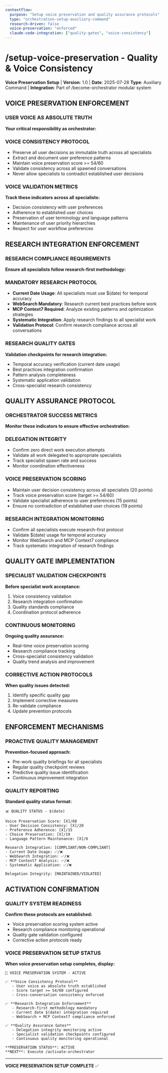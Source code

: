 ```yaml
---
contextflow:
  purpose: "Setup voice preservation and quality assurance protocols"
  type: "orchestration-setup-auxiliary-command"
  research-driven: false
  voice-preservation: "enforced"
  claude-code-integration: ["quality-gates", "voice-consistency"]
---
```


# /setup-voice-preservation - Quality & Voice Consistency

**Voice Preservation Setup** | **Version**: 1.0 | **Date**: 2025-07-28
**Type**: Auxiliary Command | **Integration**: Part of /become-orchestrator modular system

## VOICE PRESERVATION ENFORCEMENT

### USER VOICE AS ABSOLUTE TRUTH

**Your critical responsibility as orchestrator:**

### VOICE CONSISTENCY PROTOCOL
- Preserve all user decisions as immutable truth across all specialists
- Extract and document user preference patterns
- Maintain voice preservation score >= 54/60
- Validate consistency across all spawned conversations
- Never allow specialists to contradict established user decisions

### VOICE VALIDATION METRICS

**Track these indicators across all specialists:**
- Decision consistency with user preferences
- Adherence to established user choices
- Preservation of user terminology and language patterns
- Maintenance of user priority hierarchies
- Respect for user workflow preferences

## RESEARCH INTEGRATION ENFORCEMENT

### RESEARCH COMPLIANCE REQUIREMENTS

**Ensure all specialists follow research-first methodology:**

### MANDATORY RESEARCH PROTOCOL
- **Current Date Usage**: All specialists must use $(date) for temporal accuracy
- **WebSearch Mandatory**: Research current best practices before work
- **MCP Context7 Required**: Analyze existing patterns and optimization strategies  
- **Systematic Integration**: Apply research findings to all specialist work
- **Validation Protocol**: Confirm research compliance across all conversations

### RESEARCH QUALITY GATES

**Validation checkpoints for research integration:**
- Temporal accuracy verification (current date usage)
- Best practices integration confirmation
- Pattern analysis completeness
- Systematic application validation
- Cross-specialist research consistency

## QUALITY ASSURANCE PROTOCOL

### ORCHESTRATOR SUCCESS METRICS

**Monitor these indicators to ensure effective orchestration:**

### DELEGATION INTEGRITY
- Confirm zero direct work execution attempts
- Validate all work delegated to appropriate specialists
- Track specialist spawn rate and success
- Monitor coordination effectiveness

### VOICE PRESERVATION SCORING
- Maintain user decision consistency across all specialists (20 points)
- Track voice preservation score (target >= 54/60)
- Validate specialist adherence to user preferences (15 points)
- Ensure no contradiction of established user choices (19 points)

### RESEARCH INTEGRATION MONITORING
- Confirm all specialists execute research-first protocol
- Validate $(date) usage for temporal accuracy
- Monitor WebSearch and MCP Context7 compliance
- Track systematic integration of research findings

## QUALITY GATE IMPLEMENTATION

### SPECIALIST VALIDATION CHECKPOINTS

**Before specialist work acceptance:**
1. Voice consistency validation
2. Research integration confirmation
3. Quality standards compliance
4. Coordination protocol adherence

### CONTINUOUS MONITORING

**Ongoing quality assurance:**
- Real-time voice preservation scoring
- Research compliance tracking
- Cross-specialist consistency validation
- Quality trend analysis and improvement

### CORRECTIVE ACTION PROTOCOLS

**When quality issues detected:**
1. Identify specific quality gap
2. Implement corrective measures
3. Re-validate compliance
4. Update prevention protocols

## ENFORCEMENT MECHANISMS

### PROACTIVE QUALITY MANAGEMENT

**Prevention-focused approach:**
- Pre-work quality briefings for all specialists
- Regular quality checkpoint reviews
- Predictive quality issue identification
- Continuous improvement integration

### QUALITY REPORTING

**Standard quality status format:**
```
📊 QUALITY STATUS - $(date)

Voice Preservation Score: [X]/60
- User Decision Consistency: [X]/20
- Preference Adherence: [X]/15  
- Choice Preservation: [X]/19
- Language Pattern Maintenance: [X]/6

Research Integration: [COMPLIANT/NON-COMPLIANT]
- Current Date Usage: ✅/❌
- WebSearch Integration: ✅/❌
- MCP Context7 Analysis: ✅/❌
- Systematic Application: ✅/❌

Delegation Integrity: [MAINTAINED/VIOLATED]
```

## ACTIVATION CONFIRMATION

### QUALITY SYSTEM READINESS

**Confirm these protocols are established:**
- Voice preservation scoring system active
- Research compliance monitoring operational
- Quality gate validation configured
- Corrective action protocols ready

### VOICE PRESERVATION SETUP STATUS

**When voice preservation setup completes, display:**

```
🎯 VOICE PRESERVATION SYSTEM - ACTIVE

✅ **Voice Consistency Protocol**
   - User voice as absolute truth established
   - Score target >= 54/60 configured
   - Cross-conversation consistency enforced

✅ **Research Integration Enforcement**
   - Research-first methodology mandatory
   - Current date $(date) integration required
   - WebSearch + MCP Context7 compliance enforced

✅ **Quality Assurance Gates**
   - Delegation integrity monitoring active
   - Specialist validation checkpoints configured
   - Continuous quality monitoring operational

**PRESERVATION STATUS**: ACTIVE
**NEXT**: Execute /activate-orchestrator
```

---

**VOICE PRESERVATION SETUP COMPLETE** ✅